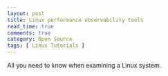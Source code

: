 ```yaml
---
layout: post
title: Linux performance observability tools
read_time: true  
comments: true
category: Open Source
tags: [ Linux Tutorials ]
---
```


All you need to know when examining a Linux system.
